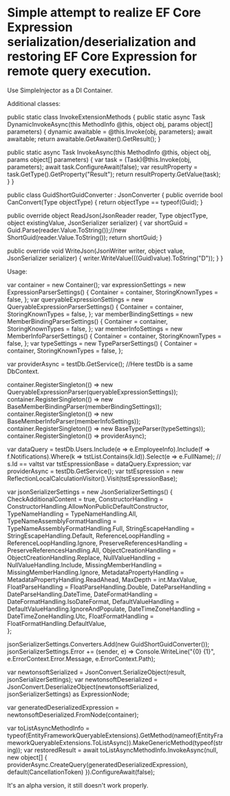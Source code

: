 # Simple attempt to realize EF Core Expression serialization/deserialization and restoring EF Core Expression for remote query execution.
Use SimpleInjector as a DI Container.

Additional classes:

public static class InvokeExtensionMethods
{
  public static async Task<object> DynamicInvokeAsync(this MethodInfo @this, object obj, params object[] parameters)
  {
    dynamic awaitable = @this.Invoke(obj, parameters);
    await awaitable;
    return awaitable.GetAwaiter().GetResult();
  }

  public static async Task<object> InvokeAsync(this MethodInfo @this, object obj, params object[] parameters)
  {
    var task = (Task)@this.Invoke(obj, parameters);
    await task.ConfigureAwait(false);
    var resultProperty = task.GetType().GetProperty("Result");
    return resultProperty.GetValue(task);
  }
}

public class GuidShortGuidConverter : JsonConverter
{
  public override bool CanConvert(Type objectType)
  {
    return objectType == typeof(Guid);
  }

  public override object ReadJson(JsonReader reader, Type objectType, object existingValue, JsonSerializer serializer)
  {
    var shortGuid = Guid.Parse(reader.Value.ToString());//new ShortGuid(reader.Value.ToString());
    return shortGuid;
  }

  public override void WriteJson(JsonWriter writer, object value, JsonSerializer serializer)
  {
    writer.WriteValue(((Guid)value).ToString("D"));
  }
}


Usage:

var container = new Container();
var expressionSettings = new ExpressionParserSettings()
{
  Container = container,
  StoringKnownTypes = false,
};
var queryableExpressionSettings = new QueryableExpressionParserSettings()
{
  Container = container,
  StoringKnownTypes = false,
};
var memberBindingSettings = new MemberBindingParserSettings()
{
  Container = container,
  StoringKnownTypes = false,
};
var memberInfoSettings = new MemberInfoParserSettings()
{
  Container = container,
  StoringKnownTypes = false,
};
var typeSettings = new TypeParserSettings()
{
  Container = container,
  StoringKnownTypes = false,
};

var providerAsync = testDb.GetService<IAsyncQueryProvider>(); //Here testDb is a same DbContext.

container.RegisterSingleton<IExpressionParser>(() => new QueryableExpressionParser(queryableExpressionSettings));
container.RegisterSingleton<IMemberBingingParser>(() => new BaseMemberBindingParser(memberBindingSettings));
container.RegisterSingleton<IMemberInfoParser>(() => new BaseMemberInfoParser(memberInfoSettings));
container.RegisterSingleton<ITypeParser>(() => new BaseTypeParser(typeSettings));
container.RegisterSingleton<IQueryProvider>(() => providerAsync);

var dataQuery = testDb.Users.Include(e => e.EmployeeInfo).Include(f => f.Notifications).Where(k => tstList.Contains(k.Id)).Select(e => e.FullName); // s.Id == valtst
var tstEspressionBase = dataQuery.Expression;
var providerAsync = testDb.GetService<IAsyncQueryProvider>();
var tstEspression = new ReflectionLocalCalculationVisitor().Visit(tstEspressionBase);


var jsonSerializerSettings = new JsonSerializerSettings()
{
  CheckAdditionalContent = true,
  ConstructorHandling = ConstructorHandling.AllowNonPublicDefaultConstructor,
  TypeNameHandling = TypeNameHandling.All,
  TypeNameAssemblyFormatHandling = TypeNameAssemblyFormatHandling.Full,
  StringEscapeHandling = StringEscapeHandling.Default,
  ReferenceLoopHandling = ReferenceLoopHandling.Ignore,
  PreserveReferencesHandling = PreserveReferencesHandling.All,
  ObjectCreationHandling = ObjectCreationHandling.Replace,
  NullValueHandling = NullValueHandling.Include,
  MissingMemberHandling = MissingMemberHandling.Ignore,
  MetadataPropertyHandling = MetadataPropertyHandling.ReadAhead,
  MaxDepth = int.MaxValue,
  FloatParseHandling = FloatParseHandling.Double,
  DateParseHandling = DateParseHandling.DateTime,
  DateFormatHandling = DateFormatHandling.IsoDateFormat,
  DefaultValueHandling = DefaultValueHandling.IgnoreAndPopulate,
  DateTimeZoneHandling = DateTimeZoneHandling.Utc,
  FloatFormatHandling = FloatFormatHandling.DefaultValue,                
};

jsonSerializerSettings.Converters.Add(new GuidShortGuidConverter());
jsonSerializerSettings.Error += (sender, e) => Console.WriteLine("{0}   {1}", e.ErrorContext.Error.Message, e.ErrorContext.Path);

var newtonsoftSerialized = JsonConvert.SerializeObject(result, jsonSerializerSettings);
var newtonsoftDeserialized = JsonConvert.DeserializeObject(newtonsoftSerialized, jsonSerializerSettings) as ExpressionNode;

var generatedDeserializedExpression = newtonsoftDeserialized.FromNode(container);

var toListAsyncMethodInfo = typeof(EntityFrameworkQueryableExtensions).GetMethod(nameof(EntityFrameworkQueryableExtensions.ToListAsync)).MakeGenericMethod(typeof(string));
var restoredResult = await toListAsyncMethodInfo.InvokeAsync(null, new object[] { providerAsync.CreateQuery(generatedDeserializedExpression), default(CancellationToken) }).ConfigureAwait(false);

It's an alpha version, it still doesn't work properly.

